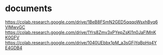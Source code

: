 # documents
https://colab.research.google.com/drive/1BeB8FSmN2GED5qqqoWsxhByq6VlMwvGC
https://colab.research.google.com/drive/1Yrs8Zmv3xPYepZsKl1n0JaFIMnKK0GFV
https://colab.research.google.com/drive/1040UEbbx1pM_a3sGFjYqBpHq4YE4GDB4
